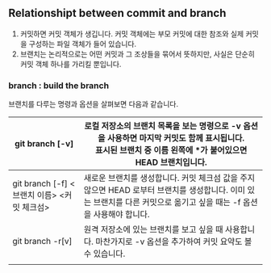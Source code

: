 
## Relationshipt between commit and branch

1. 커밋하면 커밋 객체가 생깁니다. 커밋 객체에는 부모 커밋에 대한 참조와 실제 커밋을 구성하는 파일 객체가 들어 있습니다.
2. 브랜치는 논리적으로는 어떤 커밋과 그 조상들을 묶어서 뜻하지만, 사실은 단순히 커밋 객체 하나를 가리킬 뿐입니다.

### branch : build the branch

브랜치를 다루는 명령과 옵션을 살펴보면 다음과 같습니다.

| git branch \[-v\]                   | 로컬 저장소의 브랜치 목록을 보는 명령으로 -v 옵션을 사용하면 마지막 커밋도 함께 표시됩니다.<br>표시된 브랜치 중 이름 왼쪽에 \*가 붙어있으면 HEAD 브랜치입니다.    |
| ----------------------------------- | --------------------------------------------------------------------------------------------------- |
| git branch \[-f\] <브랜치 이름> <커밋 체크섬> | 새로운 브랜치를 생성합니다. 커밋 체크섬 값을 주지 않으면 HEAD 로부터 브랜치를 생성합니다. 이미 있는 브랜치를 다른 커밋으로 옮기고 싶을 때는 -f 옵션을 사용해야 합니다. |
| git branch -r\[v]                   | 원격 저장소에 있는 브랜치를 보고 싶을 때 사용합니다. 마찬가지로 -v 옵션을 추가하여 커밋 요약도 볼 수 있습니다.                                   |
|                                     |                                                                                                     |

